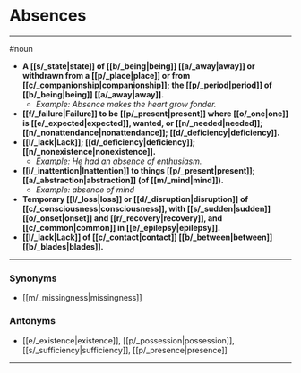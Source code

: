# Absences
---
#noun
- **A [[s/_state|state]] of [[b/_being|being]] [[a/_away|away]] or withdrawn from a [[p/_place|place]] or from [[c/_companionship|companionship]]; the [[p/_period|period]] of [[b/_being|being]] [[a/_away|away]].**
	- _Example: Absence makes the heart grow fonder._
- **[[f/_failure|Failure]] to be [[p/_present|present]] where [[o/_one|one]] is [[e/_expected|expected]], wanted, or [[n/_needed|needed]]; [[n/_nonattendance|nonattendance]]; [[d/_deficiency|deficiency]].**
- **[[l/_lack|Lack]]; [[d/_deficiency|deficiency]]; [[n/_nonexistence|nonexistence]].**
	- _Example: He had an absence of enthusiasm._
- **[[i/_inattention|Inattention]] to things [[p/_present|present]]; [[a/_abstraction|abstraction]] (of [[m/_mind|mind]]).**
	- _Example: absence of mind_
- **Temporary [[l/_loss|loss]] or [[d/_disruption|disruption]] of [[c/_consciousness|consciousness]], with [[s/_sudden|sudden]] [[o/_onset|onset]] and [[r/_recovery|recovery]], and [[c/_common|common]] in [[e/_epilepsy|epilepsy]].**
- **[[l/_lack|Lack]] of [[c/_contact|contact]] [[b/_between|between]] [[b/_blades|blades]].**
---
### Synonyms
- [[m/_missingness|missingness]]
### Antonyms
- [[e/_existence|existence]], [[p/_possession|possession]], [[s/_sufficiency|sufficiency]], [[p/_presence|presence]]
---
